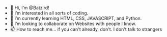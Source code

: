- 👋 Hi, I’m @Batzird!
- 👀 I’m interested in all sorts of coding.
- 🌱 I’m currently learning HTML, CSS, JAVASCRIPT, and Python.
- 💞️ I’m looking to collaborate on Websites with people I know.
- 📫 How to reach me... if you can't already, don't. I don't talk to strangers
<!---
Batzird/Batzird is a ✨ special ✨ repository because its `README.md` (this file) appears on your GitHub profile.
You can click the Preview link to take a look at your changes.
--->
